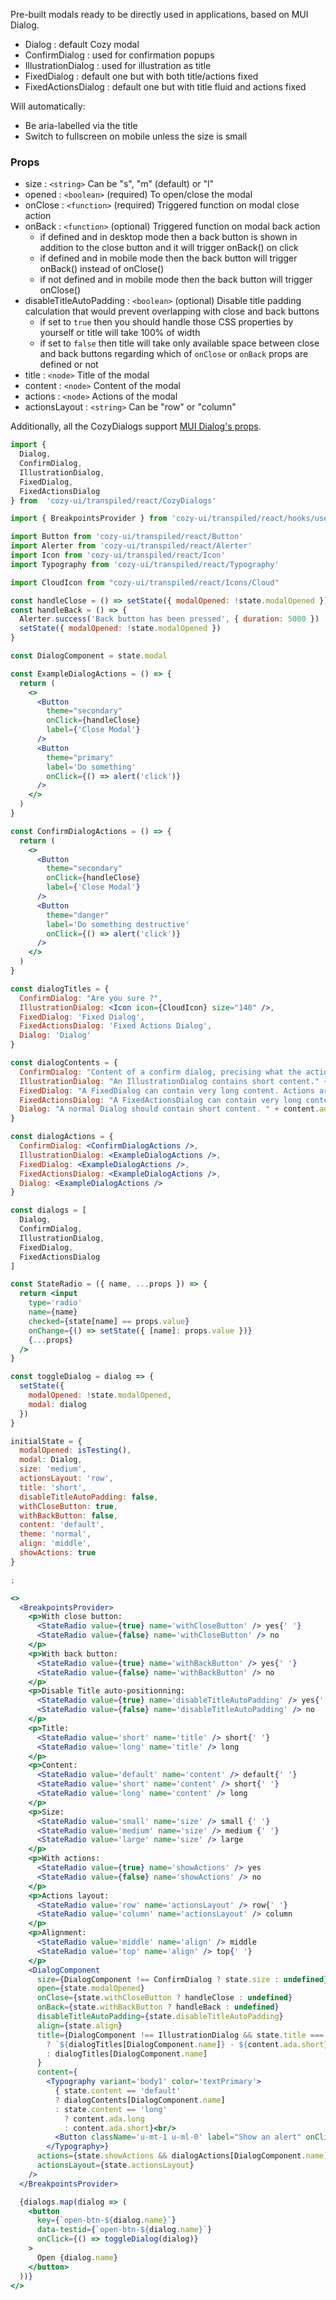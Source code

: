 Pre-built modals ready to be directly used in applications, based on MUI Dialog.

* Dialog : default Cozy modal
* ConfirmDialog : used for confirmation popups
* IllustrationDialog : used for illustration as title
* FixedDialog : default one but with both title/actions fixed
* FixedActionsDialog : default one but with title fluid and actions fixed

Will automatically:

* Be aria-labelled via the title
* Switch to fullscreen on mobile unless the size is small

### Props

* size : `<string>` Can be "s", "m" (default) or "l"
* opened : `<boolean>` (required) To open/close the modal
* onClose : `<function>` (required) Triggered function on modal close action
* onBack : `<function>` (optional) Triggered function on modal back action
  * if defined and in desktop mode then a back button is shown in addition to the close button and it will trigger onBack() on click
  * if defined and in mobile mode then the back button will trigger onBack() instead of onClose()
  * if not defined and in mobile mode then the back button will trigger onClose()
* disableTitleAutoPadding : `<boolean>` (optional) Disable title padding calculation that would prevent overlapping with close and back buttons
  * if set to `true` then you should handle those CSS properties by yourself or title will take 100% of width
  * if set to `false` then title will take only available space between close and back buttons regarding which of `onClose` or `onBack` props are defined or not
* title : `<node>` Title of the modal
* content : `<node>` Content of the modal
* actions : `<node>` Actions of the modal
* actionsLayout : `<string>` Can be "row" or "column"

Additionally, all the CozyDialogs support [MUI Dialog's props](https://v3.material-ui.com/api/dialog/).

```jsx
import {
  Dialog,
  ConfirmDialog,
  IllustrationDialog,
  FixedDialog,
  FixedActionsDialog
} from  'cozy-ui/transpiled/react/CozyDialogs'

import { BreakpointsProvider } from 'cozy-ui/transpiled/react/hooks/useBreakpoints'

import Button from 'cozy-ui/transpiled/react/Button'
import Alerter from 'cozy-ui/transpiled/react/Alerter'
import Icon from 'cozy-ui/transpiled/react/Icon'
import Typography from 'cozy-ui/transpiled/react/Typography'

import CloudIcon from "cozy-ui/transpiled/react/Icons/Cloud"

const handleClose = () => setState({ modalOpened: !state.modalOpened })
const handleBack = () => {
  Alerter.success('Back button has been pressed', { duration: 5000 })
  setState({ modalOpened: !state.modalOpened })
}

const DialogComponent = state.modal

const ExampleDialogActions = () => {
  return (
    <>
      <Button
        theme="secondary"
        onClick={handleClose}
        label={'Close Modal'}
      />
      <Button
        theme="primary"
        label='Do something'
        onClick={() => alert('click')}
      />
    </>
  )
}

const ConfirmDialogActions = () => {
  return (
    <>
      <Button
        theme="secondary"
        onClick={handleClose}
        label={'Close Modal'}
      />
      <Button
        theme="danger"
        label='Do something destructive'
        onClick={() => alert('click')}
      />
    </>
  )
}

const dialogTitles = {
  ConfirmDialog: "Are you sure ?",
  IllustrationDialog: <Icon icon={CloudIcon} size="140" />,
  FixedDialog: 'Fixed Dialog',
  FixedActionsDialog: 'Fixed Actions Dialog',
  Dialog: 'Dialog'
}

const dialogContents = {
  ConfirmDialog: "Content of a confirm dialog, precising what the actions will do, and asking the user if she is sure.",
  IllustrationDialog: "An IllustrationDialog contains short content." + content.ada.short,
  FixedDialog: "A FixedDialog can contain very long content. Actions are at the bottom of the content are not visible to the user if she has not scrolled to the bottom. " + content.ada.long,
  FixedActionsDialog: "A FixedActionsDialog can contain very long content. Actions are visible even without scrolling. " + content.ada.long,
  Dialog: "A normal Dialog should contain short content. " + content.ada.short
}

const dialogActions = {
  ConfirmDialog: <ConfirmDialogActions />,
  IllustrationDialog: <ExampleDialogActions />,
  FixedDialog: <ExampleDialogActions />,
  FixedActionsDialog: <ExampleDialogActions />,
  Dialog: <ExampleDialogActions />
}

const dialogs = [
  Dialog,
  ConfirmDialog,
  IllustrationDialog,
  FixedDialog,
  FixedActionsDialog
]

const StateRadio = ({ name, ...props }) => {
  return <input
    type='radio'
    name={name}
    checked={state[name] == props.value}
    onChange={() => setState({ [name]: props.value })}
    {...props}
  />
}

const toggleDialog = dialog => {
  setState({
    modalOpened: !state.modalOpened,
    modal: dialog
  })
}

initialState = {
  modalOpened: isTesting(),
  modal: Dialog,
  size: 'medium',
  actionsLayout: 'row',
  title: 'short',
  disableTitleAutoPadding: false,
  withCloseButton: true,
  withBackButton: false,
  content: 'default',
  theme: 'normal',
  align: 'middle',
  showActions: true
}

;

<>
  <BreakpointsProvider>
    <p>With close button:
      <StateRadio value={true} name='withCloseButton' /> yes{' '}
      <StateRadio value={false} name='withCloseButton' /> no
    </p>
    <p>With back button:
      <StateRadio value={true} name='withBackButton' /> yes{' '}
      <StateRadio value={false} name='withBackButton' /> no
    </p>
    <p>Disable Title auto-positionning:
      <StateRadio value={true} name='disableTitleAutoPadding' /> yes{' '}
      <StateRadio value={false} name='disableTitleAutoPadding' /> no
    </p>
    <p>Title:
      <StateRadio value='short' name='title' /> short{' '}
      <StateRadio value='long' name='title' /> long
    </p>
    <p>Content:
      <StateRadio value='default' name='content' /> default{' '}
      <StateRadio value='short' name='content' /> short{' '}
      <StateRadio value='long' name='content' /> long
    </p>
    <p>Size:
      <StateRadio value='small' name='size' /> small {' '}
      <StateRadio value='medium' name='size' /> medium {' '}
      <StateRadio value='large' name='size' /> large
    </p>
    <p>With actions:
      <StateRadio value={true} name='showActions' /> yes
      <StateRadio value={false} name='showActions' /> no
    </p>
    <p>Actions layout:
      <StateRadio value='row' name='actionsLayout' /> row{' '}
      <StateRadio value='column' name='actionsLayout' /> column
    </p>
    <p>Alignment:
      <StateRadio value='middle' name='align' /> middle
      <StateRadio value='top' name='align' /> top{' '}
    </p>
    <DialogComponent
      size={DialogComponent !== ConfirmDialog ? state.size : undefined}
      open={state.modalOpened}
      onClose={state.withCloseButton ? handleClose : undefined}
      onBack={state.withBackButton ? handleBack : undefined}
      disableTitleAutoPadding={state.disableTitleAutoPadding}
      align={state.align}
      title={DialogComponent !== IllustrationDialog && state.title === "long"
        ? `${dialogTitles[DialogComponent.name]} - ${content.ada.short}`
        : dialogTitles[DialogComponent.name]
      }
      content={
        <Typography variant='body1' color='textPrimary'>
          { state.content == 'default'
          ? dialogContents[DialogComponent.name]
          : state.content == 'long'
            ? content.ada.long
            : content.ada.short}<br/>
          <Button className='u-mt-1 u-ml-0' label="Show an alert" onClick={() => Alerter.success('Hello', { duration: 100000 })}/>
        </Typography>}
      actions={state.showActions && dialogActions[DialogComponent.name]}
      actionsLayout={state.actionsLayout}
    />
  </BreakpointsProvider>

  {dialogs.map(dialog => (
    <button
      key={`open-btn-${dialog.name}`}
      data-testid={`open-btn-${dialog.name}`}
      onClick={() => toggleDialog(dialog)}
    >
      Open {dialog.name}
    </button>
  ))}
</>
```

